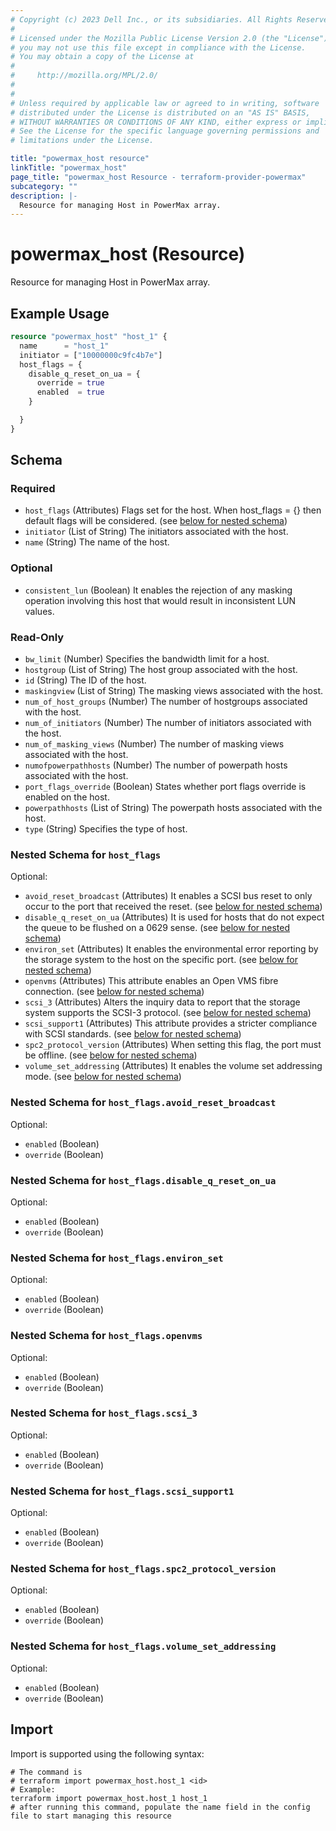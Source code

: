 ```yaml
---
# Copyright (c) 2023 Dell Inc., or its subsidiaries. All Rights Reserved.
#
# Licensed under the Mozilla Public License Version 2.0 (the "License");
# you may not use this file except in compliance with the License.
# You may obtain a copy of the License at
#
#     http://mozilla.org/MPL/2.0/
#
#
# Unless required by applicable law or agreed to in writing, software
# distributed under the License is distributed on an "AS IS" BASIS,
# WITHOUT WARRANTIES OR CONDITIONS OF ANY KIND, either express or implied.
# See the License for the specific language governing permissions and
# limitations under the License.

title: "powermax_host resource"
linkTitle: "powermax_host"
page_title: "powermax_host Resource - terraform-provider-powermax"
subcategory: ""
description: |-
  Resource for managing Host in PowerMax array.
---
```


# powermax_host (Resource)

Resource for managing Host in PowerMax array.


## Example Usage

```terraform
resource "powermax_host" "host_1" {
  name      = "host_1"
  initiator = ["10000000c9fc4b7e"]
  host_flags = {
    disable_q_reset_on_ua = {
      override = true
      enabled  = true
    }

  }
}
```

<!-- schema generated by tfplugindocs -->
## Schema

### Required

- `host_flags` (Attributes) Flags set for the host. When host_flags = {} then default flags will be considered. (see [below for nested schema](#nestedatt--host_flags))
- `initiator` (List of String) The initiators associated with the host.
- `name` (String) The name of the host.

### Optional

- `consistent_lun` (Boolean) It enables the rejection of any masking operation involving this host that would result in inconsistent LUN values.

### Read-Only

- `bw_limit` (Number) Specifies the bandwidth limit for a host.
- `hostgroup` (List of String) The host group associated with the host.
- `id` (String) The ID of the host.
- `maskingview` (List of String) The masking views associated with the host.
- `num_of_host_groups` (Number) The number of hostgroups associated with the host.
- `num_of_initiators` (Number) The number of initiators associated with the host.
- `num_of_masking_views` (Number) The number of masking views associated with the host.
- `numofpowerpathhosts` (Number) The number of powerpath hosts associated with the host.
- `port_flags_override` (Boolean) States whether port flags override is enabled on the host.
- `powerpathhosts` (List of String) The powerpath hosts associated with the host.
- `type` (String) Specifies the type of host.

<a id="nestedatt--host_flags"></a>
### Nested Schema for `host_flags`

Optional:

- `avoid_reset_broadcast` (Attributes) It enables a SCSI bus reset to only occur to the port that received the reset. (see [below for nested schema](#nestedatt--host_flags--avoid_reset_broadcast))
- `disable_q_reset_on_ua` (Attributes) It is used for hosts that do not expect the queue to be flushed on a 0629 sense. (see [below for nested schema](#nestedatt--host_flags--disable_q_reset_on_ua))
- `environ_set` (Attributes) It enables the environmental error reporting by the storage system to the host on the specific port. (see [below for nested schema](#nestedatt--host_flags--environ_set))
- `openvms` (Attributes) This attribute enables an Open VMS fibre connection. (see [below for nested schema](#nestedatt--host_flags--openvms))
- `scsi_3` (Attributes) Alters the inquiry data to report that the storage system supports the SCSI-3 protocol. (see [below for nested schema](#nestedatt--host_flags--scsi_3))
- `scsi_support1` (Attributes) This attribute provides a stricter compliance with SCSI standards. (see [below for nested schema](#nestedatt--host_flags--scsi_support1))
- `spc2_protocol_version` (Attributes) When setting this flag, the port must be offline. (see [below for nested schema](#nestedatt--host_flags--spc2_protocol_version))
- `volume_set_addressing` (Attributes) It enables the volume set addressing mode. (see [below for nested schema](#nestedatt--host_flags--volume_set_addressing))

<a id="nestedatt--host_flags--avoid_reset_broadcast"></a>
### Nested Schema for `host_flags.avoid_reset_broadcast`

Optional:

- `enabled` (Boolean)
- `override` (Boolean)


<a id="nestedatt--host_flags--disable_q_reset_on_ua"></a>
### Nested Schema for `host_flags.disable_q_reset_on_ua`

Optional:

- `enabled` (Boolean)
- `override` (Boolean)


<a id="nestedatt--host_flags--environ_set"></a>
### Nested Schema for `host_flags.environ_set`

Optional:

- `enabled` (Boolean)
- `override` (Boolean)


<a id="nestedatt--host_flags--openvms"></a>
### Nested Schema for `host_flags.openvms`

Optional:

- `enabled` (Boolean)
- `override` (Boolean)


<a id="nestedatt--host_flags--scsi_3"></a>
### Nested Schema for `host_flags.scsi_3`

Optional:

- `enabled` (Boolean)
- `override` (Boolean)


<a id="nestedatt--host_flags--scsi_support1"></a>
### Nested Schema for `host_flags.scsi_support1`

Optional:

- `enabled` (Boolean)
- `override` (Boolean)


<a id="nestedatt--host_flags--spc2_protocol_version"></a>
### Nested Schema for `host_flags.spc2_protocol_version`

Optional:

- `enabled` (Boolean)
- `override` (Boolean)


<a id="nestedatt--host_flags--volume_set_addressing"></a>
### Nested Schema for `host_flags.volume_set_addressing`

Optional:

- `enabled` (Boolean)
- `override` (Boolean)

## Import

Import is supported using the following syntax:

```shell
# The command is
# terraform import powermax_host.host_1 <id>
# Example:
terraform import powermax_host.host_1 host_1
# after running this command, populate the name field in the config file to start managing this resource
```